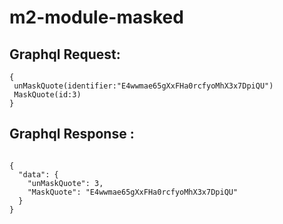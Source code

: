 # m2-module-masked

## Graphql Request:

```
{
 unMaskQuote(identifier:"E4wwmae65gXxFHa0rcfyoMhX3x7DpiQU")
 MaskQuote(id:3)
}

```

##  Graphql Response :

```

{
  "data": {
    "unMaskQuote": 3,
    "MaskQuote": "E4wwmae65gXxFHa0rcfyoMhX3x7DpiQU"
  }
}
```
